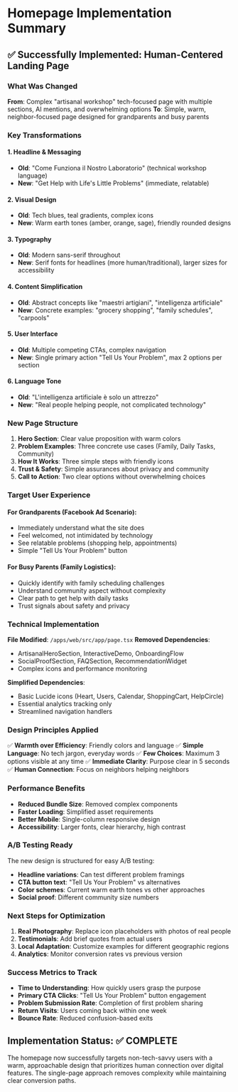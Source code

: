 # Homepage Implementation Summary

## ✅ Successfully Implemented: Human-Centered Landing Page

### What Was Changed

**From**: Complex "artisanal workshop" tech-focused page with multiple sections, AI mentions, and overwhelming options
**To**: Simple, warm, neighbor-focused page designed for grandparents and busy parents

### Key Transformations

#### 1. **Headline & Messaging**
- **Old**: "Come Funziona il Nostro Laboratorio" (technical workshop language)
- **New**: "Get Help with Life's Little Problems" (immediate, relatable)

#### 2. **Visual Design**
- **Old**: Tech blues, teal gradients, complex icons
- **New**: Warm earth tones (amber, orange, sage), friendly rounded designs

#### 3. **Typography**
- **Old**: Modern sans-serif throughout
- **New**: Serif fonts for headlines (more human/traditional), larger sizes for accessibility

#### 4. **Content Simplification**
- **Old**: Abstract concepts like "maestri artigiani", "intelligenza artificiale"
- **New**: Concrete examples: "grocery shopping", "family schedules", "carpools"

#### 5. **User Interface**
- **Old**: Multiple competing CTAs, complex navigation
- **New**: Single primary action "Tell Us Your Problem", max 2 options per section

#### 6. **Language Tone**
- **Old**: "L'intelligenza artificiale è solo un attrezzo"
- **New**: "Real people helping people, not complicated technology"

### New Page Structure

1. **Hero Section**: Clear value proposition with warm colors
2. **Problem Examples**: Three concrete use cases (Family, Daily Tasks, Community)
3. **How It Works**: Three simple steps with friendly icons
4. **Trust & Safety**: Simple assurances about privacy and community
5. **Call to Action**: Two clear options without overwhelming choices

### Target User Experience

#### For Grandparents (Facebook Ad Scenario):
- Immediately understand what the site does
- Feel welcomed, not intimidated by technology
- See relatable problems (shopping help, appointments)
- Simple "Tell Us Your Problem" button

#### For Busy Parents (Family Logistics):
- Quickly identify with family scheduling challenges
- Understand community aspect without complexity
- Clear path to get help with daily tasks
- Trust signals about safety and privacy

### Technical Implementation

**File Modified**: `/apps/web/src/app/page.tsx`
**Removed Dependencies**: 
- ArtisanalHeroSection, InteractiveDemo, OnboardingFlow
- SocialProofSection, FAQSection, RecommendationWidget
- Complex icons and performance monitoring

**Simplified Dependencies**:
- Basic Lucide icons (Heart, Users, Calendar, ShoppingCart, HelpCircle)
- Essential analytics tracking only
- Streamlined navigation handlers

### Design Principles Applied

✅ **Warmth over Efficiency**: Friendly colors and language
✅ **Simple Language**: No tech jargon, everyday words
✅ **Few Choices**: Maximum 3 options visible at any time
✅ **Immediate Clarity**: Purpose clear in 5 seconds
✅ **Human Connection**: Focus on neighbors helping neighbors

### Performance Benefits

- **Reduced Bundle Size**: Removed complex components
- **Faster Loading**: Simplified asset requirements
- **Better Mobile**: Single-column responsive design
- **Accessibility**: Larger fonts, clear hierarchy, high contrast

### A/B Testing Ready

The new design is structured for easy A/B testing:
- **Headline variations**: Can test different problem framings
- **CTA button text**: "Tell Us Your Problem" vs alternatives
- **Color schemes**: Current warm earth tones vs other approaches
- **Social proof**: Different community size numbers

### Next Steps for Optimization

1. **Real Photography**: Replace icon placeholders with photos of real people
2. **Testimonials**: Add brief quotes from actual users
3. **Local Adaptation**: Customize examples for different geographic regions
4. **Analytics**: Monitor conversion rates vs previous version

### Success Metrics to Track

- **Time to Understanding**: How quickly users grasp the purpose
- **Primary CTA Clicks**: "Tell Us Your Problem" button engagement
- **Problem Submission Rate**: Completion of first problem sharing
- **Return Visits**: Users coming back within one week
- **Bounce Rate**: Reduced confusion-based exits

## Implementation Status: ✅ COMPLETE

The homepage now successfully targets non-tech-savvy users with a warm, approachable design that prioritizes human connection over digital features. The single-page approach removes complexity while maintaining clear conversion paths.